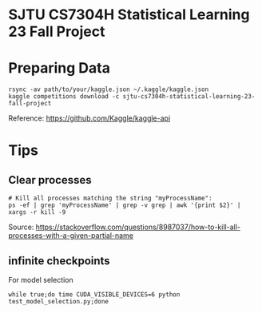 # SJTU CS7304H Statistical Learning 23 Fall Project


# Preparing Data

```
rsync -av path/to/your/kaggle.json ~/.kaggle/kaggle.json
kaggle competitions download -c sjtu-cs7304h-statistical-learning-23-fall-project
```

Reference: https://github.com/Kaggle/kaggle-api


# Tips

## Clear processes

```
# Kill all processes matching the string "myProcessName":
ps -ef | grep 'myProcessName' | grep -v grep | awk '{print $2}' | xargs -r kill -9
```

Source: https://stackoverflow.com/questions/8987037/how-to-kill-all-processes-with-a-given-partial-name

## infinite checkpoints

For model selection

```
while true;do time CUDA_VISIBLE_DEVICES=6 python test_model_selection.py;done
```
